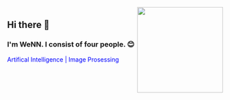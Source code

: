 <img src = "https://media.giphy.com/media/IcZhFmufozDCij3p22/giphy.gif" align="right" width="200" height="200">


## Hi there 👋
### I'm WeNN. I consist of four people. :blush:

<font color="blue">Artifical Intelligence | Image Prosessing</font>